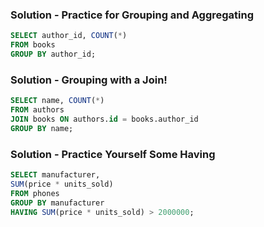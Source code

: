 ### Solution - Practice for Grouping and Aggregating

```sql
SELECT author_id, COUNT(*)
FROM books
GROUP BY author_id;
```
### Solution - Grouping with a Join!

```sql
SELECT name, COUNT(*)
FROM authors
JOIN books ON authors.id = books.author_id
GROUP BY name;
```
### Solution - Practice Yourself Some Having

```sql
SELECT manufacturer,
SUM(price * units_sold)
FROM phones
GROUP BY manufacturer
HAVING SUM(price * units_sold) > 2000000;
```
